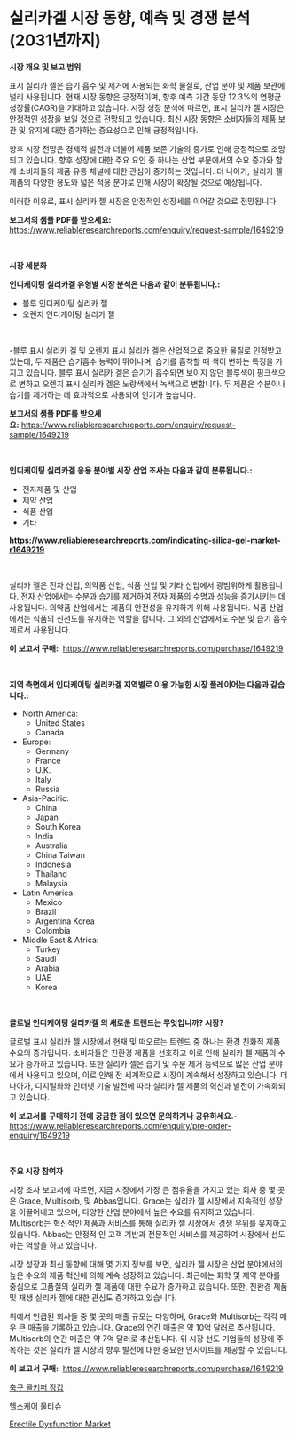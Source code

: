 <p><h1>실리카겔 시장 동향, 예측 및 경쟁 분석(2031년까지)</h1></p><p><strong>시장 개요 및 보고 범위</strong></p>
<p><p>표시 실리카 젤은 습기 흡수 및 제거에 사용되는 화학 물질로, 산업 분야 및 제품 보관에 널리 사용됩니다. 현재 시장 동향은 긍정적이며, 향후 예측 기간 동안 12.3%의 연평균 성장률(CAGR)을 기대하고 있습니다. 시장 성장 분석에 따르면, 표시 실리카 젤 시장은 안정적인 성장을 보일 것으로 전망되고 있습니다. 최신 시장 동향은 소비자들의 제품 보관 및 유지에 대한 증가하는 중요성으로 인해 긍정적입니다.</p><p>향후 시장 전망은 경제적 발전과 더불어 제품 보존 기술의 증가로 인해 긍정적으로 조망되고 있습니다. 향후 성장에 대한 주요 요인 중 하나는 산업 부문에서의 수요 증가와 함께 소비자들의 제품 유통 채널에 대한 관심이 증가하는 것입니다. 더 나아가, 실리카 젤 제품의 다양한 용도와 넓은 적용 분야로 인해 시장이 확장될 것으로 예상됩니다.</p><p>이러한 이유로, 표시 실리카 젤 시장은 안정적인 성장세를 이어갈 것으로 전망됩니다.</p></p>
<p><strong>보고서의 샘플 PDF를 받으세요:</strong> <a href="https://www.reliableresearchreports.com/enquiry/request-sample/1649219">https://www.reliableresearchreports.com/enquiry/request-sample/1649219</a></p>
<p>&nbsp;</p>
<p><strong>시장 세분화</strong></p>
<p><strong>인디케이팅 실리카겔 유형별 시장 분석은 다음과 같이 분류됩니다.:</strong></p>
<p><ul><li>블루 인디케이팅 실리카 젤</li><li>오렌지 인디케이팅 실리카 젤</li></ul></p>
<p>&nbsp;</p>
<p><p>-블루 표시 실리카 겔 및 오렌지 표시 실리카 겔은 산업적으로 중요한 물질로 인정받고 있는데, 두 제품은 습기흡수 능력이 뛰어나며, 습기를 흡착할 때 색이 변하는 특징을 가지고 있습니다. 블루 표시 실리카 겔은 습기가 흡수되면 보이지 않던 블루색이 핑크색으로 변하고 오렌지 표시 실리카 겔은 노랑색에서 녹색으로 변합니다. 두 제품은 수분이나 습기를 제거하는 데 효과적으로 사용되어 인기가 높습니다.</p></p>
<p><strong>보고서의 샘플 PDF를 받으세요:</strong>&nbsp;<a href="https://www.reliableresearchreports.com/enquiry/request-sample/1649219">https://www.reliableresearchreports.com/enquiry/request-sample/1649219</a></p>
<p>&nbsp;</p>
<p><strong> 인디케이팅 실리카겔 응용 분야별 시장 산업 조사는 다음과 같이 분류됩니다.:</strong></p>
<p><ul><li>전자제품 및 산업</li><li>제약 산업</li><li>식품 산업</li><li>기타</li></ul></p>
<p><strong><a href="https://www.reliableresearchreports.com/indicating-silica-gel-market-r1649219">https://www.reliableresearchreports.com/indicating-silica-gel-market-r1649219</a></strong></p>
<p>&nbsp;</p>
<p><p>실리카 젤은 전자 산업, 의약품 산업, 식품 산업 및 기타 산업에서 광범위하게 활용됩니다. 전자 산업에서는 수분과 습기를 제거하여 전자 제품의 수명과 성능을 증가시키는 데 사용됩니다. 의약품 산업에서는 제품의 안전성을 유지하기 위해 사용됩니다. 식품 산업에서는 식품의 신선도를 유지하는 역할을 합니다. 그 외의 산업에서도 수분 및 습기 흡수제로서 사용됩니다.</p></p>
<p><strong>이 보고서 구매:</strong>&nbsp; <a href="https://www.reliableresearchreports.com/purchase/1649219">https://www.reliableresearchreports.com/purchase/1649219</a></p>
<p>&nbsp;</p>
<p><strong>지역 측면에서 인디케이팅 실리카겔 지역별로 이용 가능한 시장 플레이어는 다음과 같습니다.:</strong></p>
<p><ul>
    <li>
        North America:
        <ul>
            <li>United States</li>
            <li>Canada</li>
        </ul>
    </li>
    <li>
        Europe:
        <ul>
            <li>Germany</li>
            <li>France</li>
            <li>U.K.</li>
            <li>Italy</li>
            <li>Russia</li>
        </ul>
    </li>
    <li>
        Asia-Pacific:
        <ul>
            <li>China</li>
            <li>Japan</li>
            <li>South Korea</li>
            <li>India</li>
            <li>Australia</li>
            <li>China Taiwan</li>
            <li>Indonesia</li>
            <li>Thailand</li>
            <li>Malaysia</li>
        </ul>
    </li>
    <li>
        Latin America:
        <ul>
            <li>Mexico</li>
            <li>Brazil</li>
            <li>Argentina Korea</li>
            <li>Colombia</li>
        </ul>
    </li>
    <li>
        Middle East & Africa:
        <ul>
            <li>Turkey</li>
            <li>Saudi</li>
            <li>Arabia</li>
            <li>UAE</li>
            <li>Korea</li>
        </ul>
    </li>
    </ul></p>
<p>&nbsp;</p>
<p><strong>글로벌 인디케이팅 실리카겔 의 새로운 트렌드는 무엇입니까? 시장?</strong></p>
<p><p>글로벌 표시 실리카 젤 시장에서 현재 및 떠오르는 트렌드 중 하나는 환경 친화적 제품 수요의 증가입니다. 소비자들은 친환경 제품을 선호하고 이로 인해 실리카 젤 제품의 수요가 증가하고 있습니다. 또한 실리카 젤은 습기 및 수분 제거 능력으로 많은 산업 분야에서 사용되고 있으며, 이로 인해 전 세계적으로 시장이 계속해서 성장하고 있습니다. 더 나아가, 디지털화와 인터넷 기술 발전에 따라 실리카 젤 제품의 혁신과 발전이 가속화되고 있습니다.</p></p>
<p><strong>이 보고서를 구매하기 전에 궁금한 점이 있으면 문의하거나 공유하세요.</strong>- <a href="https://www.reliableresearchreports.com/enquiry/pre-order-enquiry/1649219">https://www.reliableresearchreports.com/enquiry/pre-order-enquiry/1649219</a></p>
<p>&nbsp;</p>
<p><strong>주요 시장 참여자</strong></p>
<p><p>시장 조사 보고서에 따르면, 지금 시장에서 가장 큰 점유율을 가지고 있는 회사 중 몇 곳은 Grace, Multisorb, 및 Abbas입니다. Grace는 실리카 젤 시장에서 지속적인 성장을 이끌어내고 있으며, 다양한 산업 분야에서 높은 수요를 유지하고 있습니다. Multisorb는 혁신적인 제품과 서비스를 통해 실리카 젤 시장에서 경쟁 우위를 유지하고 있습니다. Abbas는 안정적 인 고객 기반과 전문적인 서비스를 제공하여 시장에서 선도하는 역할을 하고 있습니다.</p><p>시장 성장과 최신 동향에 대해 몇 가지 정보를 보면, 실리카 젤 시장은 산업 분야에서의 높은 수요와 제품 혁신에 의해 계속 성장하고 있습니다. 최근에는 화학 및 제약 분야를 중심으로 고품질의 실리카 젤 제품에 대한 수요가 증가하고 있습니다. 또한, 친환경 제품 및 재생 실리카 젤에 대한 관심도 증가하고 있습니다.</p><p>위에서 언급된 회사들 중 몇 곳의 매출 규모는 다양하며, Grace와 Multisorb는 각각 매우 큰 매출을 기록하고 있습니다. Grace의 연간 매출은 약 10억 달러로 추산됩니다. Multisorb의 연간 매출은 약 7억 달러로 추산됩니다. 위 시장 선도 기업들의 성장에 주목하는 것은 실리카 젤 시장의 향후 발전에 대한 중요한 인사이트를 제공할 수 있습니다.</p></p>
<p><strong>이 보고서 구매:</strong>&nbsp;&nbsp;<a href="https://www.reliableresearchreports.com/purchase/1649219">https://www.reliableresearchreports.com/purchase/1649219</a></p>
<p><p><a href="https://medium.com/@gummibear5656757/%EC%B6%95%EA%B5%AC-%EA%B3%A8%ED%82%A4%ED%8D%BC-%EA%B8%80%EB%9F%AC%EB%B8%8C-%EC%8B%9C%EC%9E%A5-2031%EB%85%84%EA%B9%8C%EC%A7%80-%EC%84%B1%EA%B3%B5%EC%A0%81%EC%9D%B8-%EB%B9%84%EC%A6%88%EB%8B%88%EC%8A%A4-%EC%A0%84%EB%9E%B5%EC%9D%84-%EC%9C%84%ED%95%9C-%ED%95%B5%EC%8B%AC%EC%9A%94%EC%86%8C-%EC%98%88%EC%B8%A1-2bd8a6533305">축구 골키퍼 장갑</a></p><p><a href="https://medium.com/@ronnyreilly2022/%EC%9D%98%EB%A3%8C%EC%9A%A9-%EC%8A%B5%EC%9C%A4-%EC%86%8C%EB%8F%85%EC%A0%9C-%EC%8B%9C%EC%9E%A5-%EA%B7%9C%EB%AA%A8-%EB%B0%8F-%EC%8B%9C%EC%9E%A5-%EB%8F%99%ED%96%A5-%EC%A0%84%EB%B0%98%EC%A0%81%EC%9D%B8-%EC%82%B0%EC%97%85-%EA%B0%9C%EC%9A%94-2024%EB%85%84%EB%B6%80%ED%84%B0-2031%EB%85%84%EA%B9%8C%EC%A7%80-b68e14e2bbea">헬스케어 물티슈</a></p><p><a href="https://ivy-potential-64b.notion.site/Erectile-Dysfunction-Market-Insights-into-Market-CAGR-Market-Trends-and-Growth-Strategies-1d3eb9e01f6145268cfe9aee35c80cf8">Erectile Dysfunction Market</a></p></p>